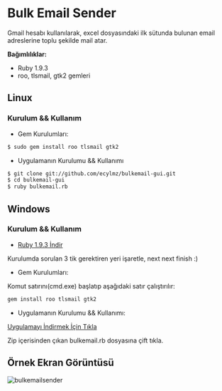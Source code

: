 #   Bulk Email Sender

Gmail hesabı kullanılarak, excel dosyasındaki ilk sütunda bulunan email
adreslerine toplu şekilde mail atar.

**Bağımlılıklar:**

-   Ruby 1.9.3
-   roo, tlsmail, gtk2 gemleri

##  Linux

### Kurulum && Kullanım


-   Gem Kurulumları:

```sh
$ sudo gem install roo tlsmail gtk2

```

-   Uygulamanın Kurulumu && Kullanımı

```sh
$ git clone git://github.com/ecylmz/bulkemail-gui.git
$ cd bulkemail-gui
$ ruby bulkemail.rb
```

##  Windows

### Kurulum && Kullanım

-   [Ruby 1.9.3 İndir](http://rubyforge.org/frs/download.php/76798/rubyinstaller-1.9.3-p392.exe)

Kurulumda sorulan 3 tik gerektiren yeri işaretle, next next finish :)

-   Gem Kurulumları:

Komut satırını(cmd.exe) başlatıp aşağıdaki satır çalıştırılır:

```sh
gem install roo tlsmail gtk2
```

-   Uygulamanın Kurulumu && Kullanımı:

[Uygulamayı İndirmek İçin Tıkla](https://github.com/ecylmz/bulkemail-gui/zipball/master)

Zip içerisinden çıkan bulkemail.rb dosyasına çift tıkla.

## Örnek Ekran Görüntüsü

![bulkemailsender](http://oi45.tinypic.com/qxnoug.jpg)
